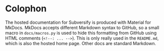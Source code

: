 # Colophon

The hosted documentation for Subversify is produced with Material for MkDocs.
MkDocs accepts different Markdown syntax to GitHub, so a small macro in
`docs/macros.py` is used to hide this formatting from GitHub using HTML comments
(`<!--: ... -->`). This is only really used in the `README.md`, which is also
the hosted home page. Other docs are standard Markdown.